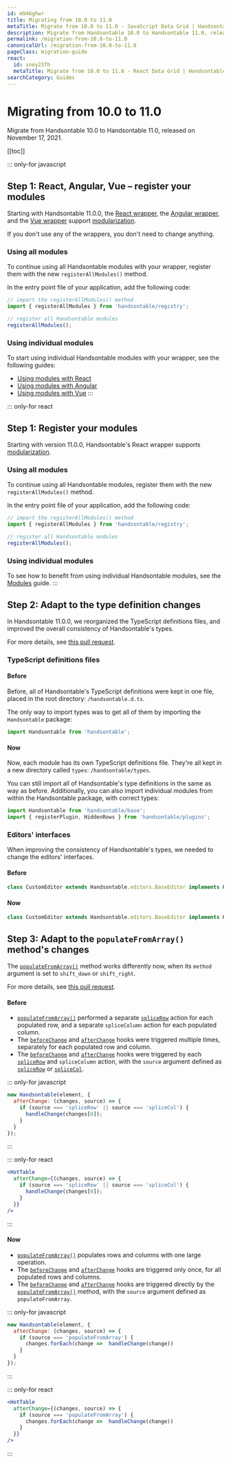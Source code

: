 ```yaml
---
id: m946ghwr
title: Migrating from 10.0 to 11.0
metaTitle: Migrate from 10.0 to 11.0 - JavaScript Data Grid | Handsontable
description: Migrate from Handsontable 10.0 to Handsontable 11.0, released on November 17, 2021.
permalink: /migration-from-10.0-to-11.0
canonicalUrl: /migration-from-10.0-to-11.0
pageClass: migration-guide
react:
  id: sney23fh
  metaTitle: Migrate from 10.0 to 11.0 - React Data Grid | Handsontable
searchCategory: Guides
---
```


# Migrating from 10.0 to 11.0

Migrate from Handsontable 10.0 to Handsontable 11.0, released on November 17, 2021.

[[toc]]

::: only-for javascript
## Step 1: React, Angular, Vue – register your modules

Starting with Handsontable 11.0.0, the [React wrapper](@/react/guides/getting-started/introduction.md), the [Angular wrapper](@/guides/integrate-with-angular/angular-installation.md), and the [Vue wrapper](@/guides/integrate-with-vue/vue-installation.md) support [modularization](@/guides/tools-and-building/modules.md).

If you don't use any of the wrappers, you don't need to change anything.

### Using all modules

To continue using all Handsontable modules with your wrapper, register them with the new `registerAllModules()` method.

In the entry point file of your application, add the following code:
```js
// import the registerAllModules() method
import { registerAllModules } from 'handsontable/registry';

// register all Handsontable modules
registerAllModules();
```

### Using individual modules

To start using individual Handsontable modules with your wrapper, see the following guides:
- [Using modules with React](@/react/guides/tools-and-building/modules.md)
- [Using modules with Angular](@/guides/integrate-with-angular/angular-modules.md)
- [Using modules with Vue](@/guides/integrate-with-vue/vue-modules.md)
:::

::: only-for react
## Step 1: Register your modules

Starting with version 11.0.0, Handsontable's React wrapper supports [modularization](@/guides/tools-and-building/modules.md).

### Using all modules

To continue using all Handsontable modules, register them with the new `registerAllModules()` method.

In the entry point file of your application, add the following code:
```js
// import the registerAllModules() method
import { registerAllModules } from 'handsontable/registry';

// register all Handsontable modules
registerAllModules();
```

### Using individual modules

To see how to benefit from using individual Handsontable modules, see the [Modules](@/guides/tools-and-building/modules.md) guide.
:::

## Step 2: Adapt to the type definition changes

In Handsontable 11.0.0, we reorganized the TypeScript definitions files, and improved the overall consistency of Handsontable's types.

For more details, see [this pull request](https://github.com/handsontable/handsontable/pull/8875).

### TypeScript definitions files

#### Before

Before, all of Handsontable's TypeScript definitions were kept in one file, placed in the root directory: `/handsontable.d.ts`.

The only way to import types was to get all of them by importing the `Handsontable` package:

```ts
import Handsontable from 'handsontable';
```

#### Now

Now, each module has its own TypeScript definitions file. They're all kept in a new directory called `types`: `/handsontable/types`.

You can still import all of Handsontable's type definitions in the same as way as before. Additionally, you can also import individual modules from within the Handsontable package, with correct types:

```ts
import Handsontable from 'handsontable/base';
import { registerPlugin, HiddenRows } from 'handsontable/plugins';
```

### Editors' interfaces

When improving the consistency of Handsontable's types, we needed to change the editors' interfaces.

#### Before

```ts
class CustomEditor extends Handsontable.editors.BaseEditor implements Handsontable._editors.Base ()
```

#### Now

```ts
class CustomEditor extends Handsontable.editors.BaseEditor implements Handsontable.editors.BaseEditor ()
```

## Step 3: Adapt to the `populateFromArray()` method's changes

The [`populateFromArray()`](@/api/core.md#populatefromarray) method works differently now, when its `method` argument is set to `shift_down` or `shift_right`.

For more details, see [this pull request](https://github.com/handsontable/handsontable/pull/8867).

#### Before

- [`populateFromArray()`](@/api/core.md#populatefromarray) performed a separate [`spliceRow`](@/api/options.md#splicerow) action for each populated row, and a separate `spliceColumn` action for each populated column.
- The [`beforeChange`](@/api/hooks.md#beforechange) and [`afterChange`](@/api/hooks.md#afterchange) hooks were triggered multiple times, separately for each populated row and column.
- The [`beforeChange`](@/api/hooks.md#beforechange) and [`afterChange`](@/api/hooks.md#afterchange) hooks were triggered by each [`spliceRow`](@/api/options.md#splicerow) and `spliceColumn` action, with the `source` argument defined as [`spliceRow`](@/api/options.md#splicerow) or [`spliceCol`](@/api/core.md#splicecol).

::: only-for javascript
```js
new Handsontable(element, {
  afterChange: (changes, source) => {
    if (source === 'spliceRow' || source === 'spliceCol') {
      handleChange(changes[0]);
    }
  }
});
```
:::

::: only-for react
```jsx
<HotTable
  afterChange={(changes, source) => {
    if (source === 'spliceRow' || source === 'spliceCol') {
      handleChange(changes[0]);
    }
  }}
/>
```
:::

#### Now

- [`populateFromArray()`](@/api/core.md#populatefromarray) populates rows and columns with one large operation.
- The [`beforeChange`](@/api/hooks.md#beforechange) and [`afterChange`](@/api/hooks.md#afterchange) hooks are triggered only once, for all populated rows and columns.
- The [`beforeChange`](@/api/hooks.md#beforechange) and [`afterChange`](@/api/hooks.md#afterchange) hooks are triggered directly by the [`populateFromArray()`](@/api/core.md#populatefromarray) method, with the `source` argument defined as `populateFromArray`.

::: only-for javascript
```js
new Handsontable(element, {
  afterChange: (changes, source) => {
    if (source === 'populateFromArray') {
      changes.forEach(change =>  handleChange(change))
    }
  }
});
```
:::

::: only-for react
```jsx
<HotTable
  afterChange={(changes, source) => {
    if (source === 'populateFromArray') {
      changes.forEach(change =>  handleChange(change))
    }
  }}
/>
```
:::
